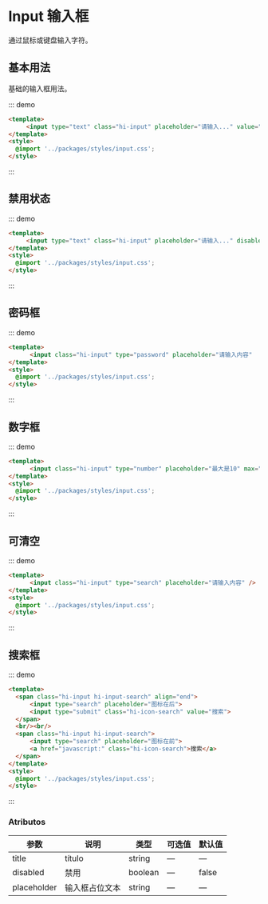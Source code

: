 # Input 输入框

通过鼠标或键盘输入字符。

## 基本用法
基础的输入框用法。

::: demo 
```html
<template>
     <input type="text" class="hi-input" placeholder="请输入..." value="" autocomplete="off"/>
</template>
<style>
  @import '../packages/styles/input.css';
</style>
```
:::


## 禁用状态

::: demo 
```html
<template>
     <input type="text" class="hi-input" placeholder="请输入..." disabled />
</template>
<style>
  @import '../packages/styles/input.css';
</style>
```
:::



## 密码框

::: demo 
```html
<template>
      <input class="hi-input" type="password" placeholder="请输入内容"  autocomplete="off"/>
</template>
<style>
  @import '../packages/styles/input.css';
</style>
```
:::


## 数字框

::: demo 
```html
<template>
      <input class="hi-input" type="number" placeholder="最大是10" max="10"  />
</template>
<style>
  @import '../packages/styles/input.css';
</style>
```
:::


## 可清空

::: demo 
```html
<template>
      <input class="hi-input" type="search" placeholder="请输入内容" />
</template>
<style>
  @import '../packages/styles/input.css';
</style>
```
:::


## 搜索框

::: demo
```html
<template>
  <span class="hi-input hi-input-search" align="end">
      <input type="search" placeholder="图标在后">
      <input type="submit" class="hi-icon-search" value="搜索">
  </span>
  <br/><br/>
  <span class="hi-input hi-input-search">
      <input type="search" placeholder="图标在前">
      <a href="javascript:" class="hi-icon-search">搜索</a>
  </span>
</template>
<style>
  @import '../packages/styles/input.css';
</style>
```
:::


### Atributos
| 参数        | 说明           | 类型    | 可选值 | 默认值 |
| ----------- | -------------- | ------- | ------ | ------ |
| title       | título         | string  | —      | —      |
| disabled    | 禁用           | boolean | —      | false  |
| placeholder | 输入框占位文本 | string  | —      | —      |
